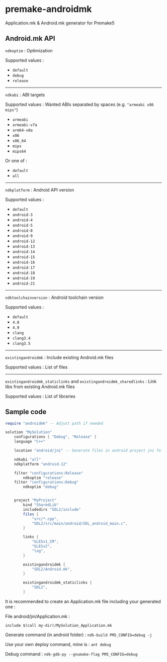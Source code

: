 # premake-androidmk
Application.mk &amp; Android.mk generator for Premake5


## Android.mk API

`ndkoptim` : Optimization

Supported values :
* `default`
* `debug`
* `release`

*****

`ndkabi` : ABI targets

Supported values :
Wanted ABIs separated by spaces (e.g. `"armeabi x86 mips"`)
* `armeabi`
* `armeabi-v7a`
* `arm64-v8a`
* `x86`
* `x86_64`
* `mips`
* `mips64`

Or one of :
* `default`
* `all`

*****

`ndkplatform` : Android API version

Supported values :
* `default`
* `android-3`
* `android-4`
* `android-5`
* `android-8`
* `android-9`
* `android-12`
* `android-13`
* `android-14`
* `android-15`
* `android-16`
* `android-17`
* `android-18`
* `android-19`
* `android-21`

*****

`ndktoolchainversion` : Android toolchain version

Supported values :
* `default`
* `4.8`
* `4.9`
* `clang`
* `clang3.4`
* `clang3.5`

*****

`existingandroidmk` : Include existing Android.mk files

Supported values : List of files

*****

`existingandroidmk_staticlinks` and `existingandroidmk_sharedlinks` : Link libs from existing Android.mk files

Supported values : List of libraries


## Sample code

```lua
require "androidmk" -- Adjust path if needed

solution "MySolution"
	configurations { "Debug", "Release" }
	language "C++"

	location "android/jni" -- Generate files in android project jni folder (recommended)

	ndkabi "all"
	ndkplatform "android-12"

	filter "configurations:Release"
		ndkoptim "release"
	filter "configurations:Debug"
		ndkoptim "debug"


	project "MyProject"
		kind "SharedLib"
		includedirs "SDL2/include"
		files {
			"src/*.cpp",
			"SDL2/src/main/android/SDL_android_main.c",
		}

		links {
			"GLESv1_CM",
			"GLESv2",
			"log",
		}

		existingandroidmk {
			"SDL2/Android.mk",
		}

		existingandroidmk_staticlinks {
			"SDL2",
		}
```


It is recommended to create an Application.mk file including your generated one :

File android/jni/Application.mk :
```
include $(call my-dir)/MySolution_Application.mk
```


Generate command (in android folder) :
`ndk-build PM5_CONFIG=debug -j`

Use your own deploy command, mine is :
`ant debug`

Debug command :
`ndk-gdb-py --gnumake-flag PM5_CONFIG=debug`
